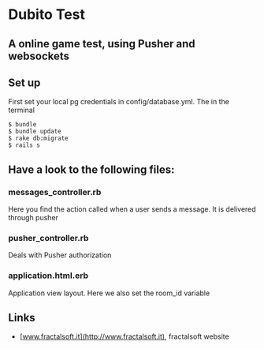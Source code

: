 # Dubito Test
## A online game test, using Pusher and websockets

## Set up

First set your local pg credentials in config/database.yml. 
The in the terminal

    $ bundle
    $ bundle update
    $ rake db:migrate
    $ rails s

## Have a look to the following files:

###	messages_controller.rb
Here you find the action called when a user sends a message. It is delivered through pusher

### pusher_controller.rb
Deals with Pusher authorization

### application.html.erb
Application view layout. Here we also set the room_id variable

## Links

 * [www.fractalsoft.it](http://www.fractalsoft.it), fractalsoft website

